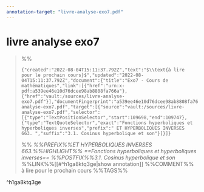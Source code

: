 ```yaml
---
annotation-target: "livre-analyse-exo7.pdf"
---
```

# livre analyse exo7


>%%
>```annotation-json
>{"created":"2022-08-04T15:11:37.792Z","text":"$\\text{à lire pour le prochain cours}$","updated":"2022-08-04T15:11:37.792Z","document":{"title":"Exo7 - Cours de mathématiques","link":[{"href":"urn:x-pdf:a539ee46e10d76dcee98ab8808fa766a"},{"href":"vault:/sources/livre-analyse-exo7.pdf"}],"documentFingerprint":"a539ee46e10d76dcee98ab8808fa766a"},"uri":"vault:/sources/livre-analyse-exo7.pdf","target":[{"source":"vault:/sources/livre-analyse-exo7.pdf","selector":[{"type":"TextPositionSelector","start":109698,"end":109747},{"type":"TextQuoteSelector","exact":"Fonctions hyperboliques et hyperboliques inverses","prefix":" ET HYPERBOLIQUES INVERSES 663. ","suffix":"3.1. Cosinus hyperbolique et son"}]}]}
>```
>%%
>*%%PREFIX%%ET HYPERBOLIQUES INVERSES 663.%%HIGHLIGHT%% ==Fonctions hyperboliques et hyperboliques inverses== %%POSTFIX%%3.1. Cosinus hyperbolique et son*
>%%LINK%%[[#^h1ga8ktq3ge|show annotation]]
>%%COMMENT%%
>$\text{à lire pour le prochain cours}$
>%%TAGS%%
>
^h1ga8ktq3ge
